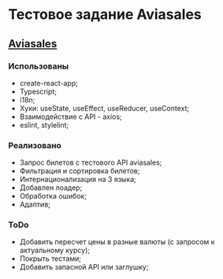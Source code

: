 # Тестовое задание Aviasales

## [Aviasales](https://aviasales-ts.firebaseapp.com/ 'Aviasales')

### Использованы

- create-react-app;
- Typescript;
- i18n;
- Хуки: useState, useEffect, useReducer, useContext;
- Взаимодействие с API - axios;
- eslint, stylelint;

### Реализовано

- Запрос билетов с тестового API aviasales;
- Фильтрация и сортировка билетов;
- Интернационализация на 3 языка;
- Добавлен лоадер;
- Обработка ошибок;
- Адаптив;

### ToDo

- Добавить пересчет цены в разные валюты (с запросом к актуальному курсу);
- Покрыть тестами;
- Добавить запасной API или заглушку;